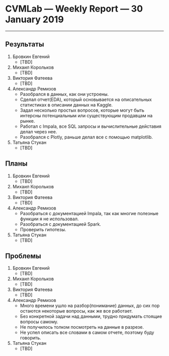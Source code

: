 # CVMLab — Weekly Report — 30 January 2019

----------------

## Результаты

  1. Бровкин Евгений
     - [TBD]
  2. Михаил Корольков
     - [TBD]
  3. Виктория Фатеева
     - [TBD]
  4. Александр Ремизов
     - Разобрался в данных, как они устроены. 
     - Сделал отчет(EDA), который основывается на описательных статистиках в описании данных на Kaggle.
     - Задал несколько простых вопросов, которые могут быть интерсны потенциальным или существующим продавцам на рынке.
     - Работал с Impala, все SQL запросы и вычислительные дейставия делал через нее. 
     - Разобрался с Plotly, раньше делал все с помощью matplotlib.
  5. Татьяна Стукан
     - [TBD]

## Планы

  1. Бровкин Евгений
     - [TBD]
  2. Михаил Корольков
     - [TBD]
  3. Виктория Фатеева
     - [TBD]
  4. Александр Ремизов
     - Разобраться с документацией Impala, так как многие полезные функции я не использовал. 
     - Разобраться с документацией Spark. 
     - Проверить гипотезы. 
  5. Татьяна Стукан
     - [TBD]

## Проблемы

  1. Бровкин Евгений
     - [TBD]
  2. Михаил Корольков
     - [TBD]
  3. Виктория Фатеева
     - [TBD]
  4. Александр Ремизов
     - Много времени ушло на разбор(понимание) данных, до сих пор остаются некоторые вопросы, как же все работает. 
     - Без конкретной задачи над данными, трудно придумать стоящие вопросы самому. 
     - Не получилось толком посмотреть на данные в разрезе. 
     - Не успел описать все словами в самом отчете, поэтому буду говорить.
  5. Татьяна Стукан
     - [TBD]

<!-- LINKS -->
